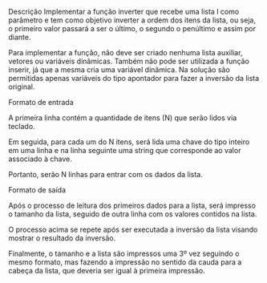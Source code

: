 Descrição
Implementar a função inverter que recebe uma lista l como parâmetro e tem como objetivo inverter a ordem dos itens da lista, ou seja, o primeiro valor passará a ser o último, o segundo o penúltimo e assim por diante.

Para implementar a função, não deve ser criado nenhuma lista auxiliar, vetores ou variáveis dinâmicas. Também não pode ser utilizada a função inserir, já que a mesma cria uma variável dinâmica. Na solução são permitidas apenas variáveis do tipo apontador para fazer a inversão da lista original.

Formato de entrada

A primeira linha contém a quantidade de itens (N) que serão lidos via teclado.

Em seguida, para cada um do N itens, será lida uma chave do tipo inteiro em uma linha e na linha seguinte uma string que corresponde ao valor associado à chave.

Portanto, serão N linhas para entrar com os dados da lista.

Formato de saída

Após o processo de leitura dos primeiros dados para a lista, será impresso o tamanho da lista, seguido de outra linha com os valores contidos na lista.

O processo acima se repete após ser executada a inversão da lista visando mostrar o resultado da inversão.

Finalmente, o tamanho e a lista são impressos uma 3º vez seguindo o mesmo formato, mas fazendo a impressão no sentido da cauda para a cabeça da lista, que deveria ser igual à primeira impressão.